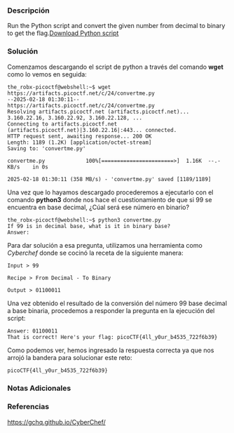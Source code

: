 ### Descripción
Run the Python script and convert the given number from decimal to binary to get the flag.[Download Python script](https://artifacts.picoctf.net/c/24/convertme.py)
### Solución
Comenzamos descargando el script de python a través del comando **wget** como lo vemos en seguida:

```shell
the_robx-picoctf@webshell:~$ wget https://artifacts.picoctf.net/c/24/convertme.py
--2025-02-18 01:30:11--  https://artifacts.picoctf.net/c/24/convertme.py
Resolving artifacts.picoctf.net (artifacts.picoctf.net)... 3.160.22.16, 3.160.22.92, 3.160.22.128, ...
Connecting to artifacts.picoctf.net (artifacts.picoctf.net)|3.160.22.16|:443... connected.
HTTP request sent, awaiting response... 200 OK
Length: 1189 (1.2K) [application/octet-stream]
Saving to: 'convertme.py'

convertme.py             100%[=======================>]  1.16K  --.-KB/s    in 0s  

2025-02-18 01:30:11 (358 MB/s) - 'convertme.py' saved [1189/1189]
```

Una vez que lo hayamos descargado procederemos a ejecutarlo con el comando **python3** donde nos hace el cuestionamiento de que si 99 se encuentra en base decimal, ¿Cúal será ese número en binario?

```shell
the_robx-picoctf@webshell:~$ python3 convertme.py 
If 99 is in decimal base, what is it in binary base?
Answer:
```

Para dar solución a esa pregunta, utilizamos una herramienta como *Cyberchef* donde se cocinó la receta de la siguiente manera:

```
Input > 99

Recipe > From Decimal - To Binary

Output > 01100011
```

Una vez obtenido el resultado de la conversión del número 99 base decimal a base binaria, procedemos a responder la pregunta en la ejecución del script:

```shell
Answer: 01100011
That is correct! Here's your flag: picoCTF{4ll_y0ur_b4535_722f6b39}
```

Como podemos ver, hemos ingresado la respuesta correcta ya que nos arrojó la bandera para solucionar este reto:

```
picoCTF{4ll_y0ur_b4535_722f6b39}
```
### Notas Adicionales

### Referencias
https://gchq.github.io/CyberChef/